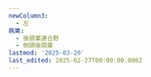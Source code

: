 ```yaml
---
newColumn3:
  - 左
病巣:
  - 後頭葉連合野
  - 側頭後頭葉
lastmod: '2025-03-20'
last_edited: 2025-02-27T00:00:00.000Z
---
```



